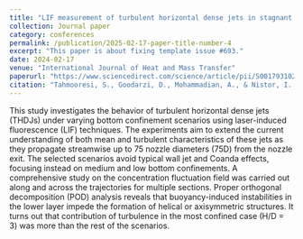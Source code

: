 ```yaml
---
title: "LIF measurement of turbulent horizontal dense jets in stagnant ambient"
collection: Journal paper
category: conferences
permalink: /publication/2025-02-17-paper-title-number-4
excerpt: "This paper is about fixing template issue #693."
date: 2024-02-17
venue: "International Journal of Heat and Mass Transfer"
paperurl: "https://www.sciencedirect.com/science/article/pii/S001793102500208X"
citation: "Tahmooresi, S., Goodarzi, D., Mohammadian, A., & Nistor, I. (2025). LIF measurement of turbulent horizontal dense jets in stagnant ambient. International Journal of Heat and Mass Transfer, 244, 126867."
---
```


This study investigates the behavior of turbulent horizontal dense jets (THDJs) under varying bottom confinement scenarios using laser-induced fluorescence (LIF) techniques. The experiments aim to extend the current understanding of both mean and turbulent characteristics of these jets as they propagate streamwise up to 75 nozzle diameters \(75D\) from the nozzle exit. The selected scenarios avoid typical wall jet and Coanda effects, focusing instead on medium and low bottom confinements. A comprehensive study on the concentration fluctuation field was carried out along and across the trajectories for multiple sections. Proper orthogonal decomposition (POD) analysis reveals that buoyancy-induced instabilities in the lower layer impede the formation of helical or axisymmetric structures. It turns out that contribution of turbulence in the most confined case \(H/D = 3\) was more than the rest of the scenarios.
